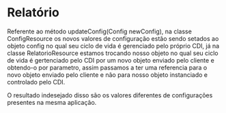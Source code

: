 # Relatório

Referente ao método updateConfig(Config newConfig), na classe ConfigResource os novos valores de configuração estão sendo setados ao objeto config no qual seu ciclo de vida é gerenciado pelo próprio CDI, já na classe RelatorioResource estamos trocando nosso objeto no qual seu ciclo de vida é gertenciado pelo CDI por um novo objeto enviado pelo cliente e obtendo-o por parametro, assim passamos a ter uma referencia para o novo objeto enviado pelo cliente e não para nosso objeto instanciado e controlado pelo CDI.

O resultado indesejado disso são os valores diferentes de configurações presentes na mesma aplicação.